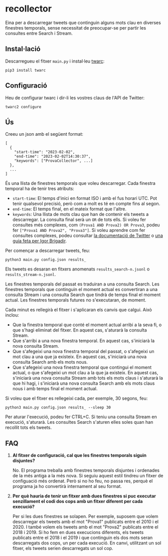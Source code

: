 # recollector

Eina per a descarregar tweets que continguin alguns mots clau en diverses finestres temporals,
sense necessitat de preocupar-se per partir les consultes entre Search i Stream.

## Instal·lació

Descarregueu el fitxer `main.py` i instal·leu [twarc](https://github.com/docnow/twarc):
```
pip3 install twarc
```

## Configuració

Heu de configurar twarc i dir-li les vostres claus de l'API de Twitter:
```
twarc2 configure
```

## Ús

Creeu un json amb el següent format:
```
[
  {
    "start-time": "2023-02-02",
    "end-time": "2023-02-02T14:30:37",
    "keywords": ["ProvaCollector", ...]
  },
  ...
]
```

És una llista de finestres temporals que voleu descarregar.
Cada finestra temporal ha de tenir tres atributs:
- `start-time`: El temps d'inici en format ISO i amb el fus horari UTC.
  Pot tenir qualsevol precisió, però com a molt es té en compte fins al segon.
- `end-time`: El temps final, en el mateix format que l'altre.
- `keywords`: Una llista de mots clau que han de contenir els tweets a descarregar.
  La consulta final serà un `OR` de tots ells.
  Si voleu fer consultes més complexes, com `(Prova1 AND Prova2) OR Prova3`,
  podeu fer `["Prova1 AND Prova2", "Prova3"]`.
  Si voleu aprendre com fer consultes complexes,
  podeu consultar [la documentació de Twitter](https://developer.twitter.com/en/docs/twitter-api/tweets/search/integrate/build-a-query)
  o [una guia feta per Igor Brigadir](https://github.com/igorbrigadir/twitter-advanced-search/blob/master/README.md).


Per començar a descarregar tweets, feu:
```
python3 main.py config.json results_
```

Els tweets es desaran en fitxers anomenats `results_search-n.jsonl` o
`results_stream-n.jsonl`.

Les finestres temporals del passat es traduiran a una consulta Search.
Les finestres temporals que continguin el moment actual es convertiran a una consulta Stream
i una consulta Search que tindrà de temps final el moment actual.
Les finestres temporals futures no s'executaran, de moment.

Cada minut es rellegirà el fitxer i s'aplicaran els canvis que calgui.
Això inclou:
- Que la finestra temporal que conté el moment actual arribi a la seva fi,
  o que s'hagi eliminat del fitxer.
  En aquest cas, s'aturarà la consulta Stream.
- Que s'arribi a una nova finestra temporal.
  En aquest cas, s'iniciarà la nova consulta Stream.
- Que s'afegeixi una nova finestra temporal del passat,
  o s'afegeixi un mot clau a una que ja existeix.
  En aquest cas, s'iniciarà una nova consulta Search amb els mots nous.
- Que s'afegeixi una nova finestra temporal que contingui el moment actual,
  o que s'afegeixi un mot clau a la que ja existeix.
  En aquest cas, s'iniciarà una nova consulta Stream amb tots els mots claus
  i s'aturarà la que hi hagi,
  i s'iniciarà una nova consulta Search amb els mots claus nous i amb temps final el moment actual.

Si voleu que el fitxer es rellegeixi cada, per exemple, 30 segons, feu:
```
python3 main.py config.json results_ --sleep 30
```

Per aturar l'execució, podeu fer CTRL+C.
Si teniu una consulta Stream en execució, s'aturarà.
Les consultes Search s'aturen elles soles quan han recollit tots els tweets.

## FAQ

1. **Al fitxer de configuració, cal que les finestres temporals siguin disjuntes?**

   No. El programa treballa amb finestres temporals disjuntes i ordenades de la més antiga a la més nova.
   Si seguiu aquest estil tindreu un fitxer de configuació més ordenat.
   Però si no ho feu, no passa res, perquè el programa ja ho convertirà internament al seu format.

2. **Per què hauria de tenir un fitxer amb dues finestres si puc executar senzillament el codi dos cops amb un fitxer diferent per cada execució?**

   Per si les dues finestres se solapen.
   Per exemple, suposem que volem descarregar els tweets amb el mot "Prova1"
   publicats entre el 2010 i el 2020.
   I també volem els tweets amb el mot "Prova2" publicats entre el 2018 i 2019.
   Si ho fem en dues execucions diferents,
   els tweets publicats entre el 2018 i el 2019 i que continguin els dos mots
   seran descarregats dos cops, un per cada execució.
   En canvi, utilitzant un sol fitxer, els tweets serien descarregats un sol cop.
